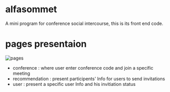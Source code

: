 # alfasommet
A mini program for conference social intercourse, this is its front end code.

# pages presentaion

![pages](https://i.loli.net/2019/03/28/5c9cd013b7e84.jpg)

   + conference : where user enter conference code and join a specific meeting
   + recommendation : present participents' Info for users to send invitations
   + user : present a specific user Info and his invitiation status
